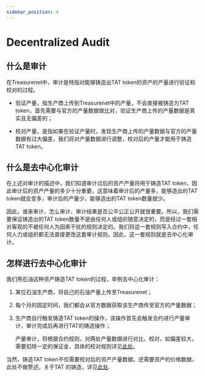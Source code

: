 ```yaml
---
sidebar_position: 4
---
```


# Decentralized Audit

## 什么是审计
在Treasurenet中，审计是特指对能够铸造出TAT token的资产的产量进行验证和校对的过程。

- 验证产量，指生产商上传到Treasurenet中的产量，不会直接被铸造为TAT token，首先需要与官方的产量数据做比对，验证生产商上传的产量数据是真实且无偏差的；

- 校对产量，是指如果在验证产量时，发现生产商上传的产量数据与官方的产量数据有过大偏差，我们将对产量数据进行调整，校对后的产量才能用于铸造TAT token。

## 什么是去中心化审计
在上述对审计的描述中，我们知道审计过后的资产产量将用于铸造TAT token，因此审计后的资产产量的多少十分重要，这意味着审计后的产量多，能够造出的TAT token就会变多，审计后的产量少，能够造出的TAT token数量就少。

因此，谁来审计、怎么审计、审计结果是否公平公正公开就很重要。所以，我们需要保证铸造出的TAT token数量不是由任何人或组织随意决定的，而是经过一套相对客观的不被任何人为因素干扰的规则决定的。我们将这一套规则写入合约中，任何人力或组织都无法直接更改这套审计规则。因此，这一套规则就是去中心化审计。

## 怎样进行去中心化审计
我们用石油这种资产铸造TAT token的过程，举例去中心化审计：

1. 某位石油生产商，将自己的石油产量上传至Treasurenet；

2. 每个月的固定时间，我们都会从官方数据获取该生产商传至官方的产量数据；

3. 生产商自行触发铸造TAT token的操作，该操作首先会触发合约进行产量审计，审计完成后再进行TAT的铸造操作；

   产量审计，将根据合约规则，对两处产量数据进行对比、校对，如偏差较大，需要扣除一定的保证金，具体的校对规则详见[此处](/docs/producers/production-data/canadian-petroleum-minerals#:~:text=Canadian%20Petroleum%20minerals-,Canadian%20Petroleum%20minerals,-%E4%BF%A1%E6%81%AF)。


当然，铸造TAT token不仅需要校对后的资产产量数据，还需要资产的价格数据，此处不做赘述，关于TAT 的铸造，详见[此处]().
